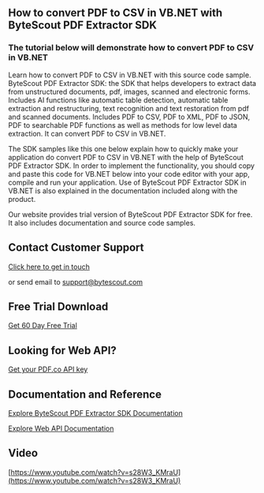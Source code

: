 ## How to convert PDF to CSV in VB.NET with ByteScout PDF Extractor SDK

### The tutorial below will demonstrate how to convert PDF to CSV in VB.NET

Learn how to convert PDF to CSV in VB.NET with this source code sample. ByteScout PDF Extractor SDK: the SDK that helps developers to extract data from unstructured documents, pdf, images, scanned and electronic forms. Includes AI functions like automatic table detection, automatic table extraction and restructuring, text recognition and text restoration from pdf and scanned documents. Includes PDF to CSV, PDF to XML, PDF to JSON, PDF to searchable PDF functions as well as methods for low level data extraction. It can convert PDF to CSV in VB.NET.

The SDK samples like this one below explain how to quickly make your application do convert PDF to CSV in VB.NET with the help of ByteScout PDF Extractor SDK. In order to implement the functionality, you should copy and paste this code for VB.NET below into your code editor with your app, compile and run your application. Use of ByteScout PDF Extractor SDK in VB.NET is also explained in the documentation included along with the product.

Our website provides trial version of ByteScout PDF Extractor SDK for free. It also includes documentation and source code samples.

## Contact Customer Support

[Click here to get in touch](https://bytescout.zendesk.com/hc/en-us/requests/new?subject=ByteScout%20PDF%20Extractor%20SDK%20Question)

or send email to [support@bytescout.com](mailto:support@bytescout.com?subject=ByteScout%20PDF%20Extractor%20SDK%20Question) 

## Free Trial Download

[Get 60 Day Free Trial](https://bytescout.com/download/web-installer?utm_source=github-readme)

## Looking for Web API? 

[Get your PDF.co API key](https://pdf.co/documentation/api?utm_source=github-readme)

## Documentation and Reference

[Explore ByteScout PDF Extractor SDK Documentation](https://bytescout.com/documentation/index.html?utm_source=github-readme)

[Explore Web API Documentation](https://pdf.co/documentation/api?utm_source=github-readme)

## Video

[https://www.youtube.com/watch?v=s28W3_KMraU](https://www.youtube.com/watch?v=s28W3_KMraU)
